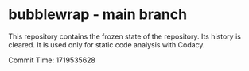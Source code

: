 # bubblewrap - main branch

This repository contains the frozen state of the repository.
Its history is cleared. It is used only for static code
analysis with Codacy.

Commit Time: 1719535628
